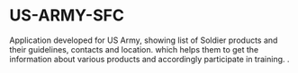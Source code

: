 US-ARMY-SFC
===========

Application developed for US Army, showing list of Soldier products and their guidelines, contacts and location. which helps them to get the information about various products and accordingly participate in training. .